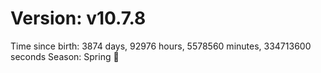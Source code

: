 # Version: v10.7.8
Time since birth: 3874 days, 92976 hours, 5578560 minutes, 334713600 seconds
Season: Spring 🌸
